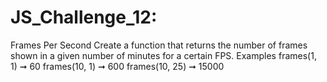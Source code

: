 # JS_Challenge_12:

Frames Per Second
Create a function that returns 
the number of frames shown in a given 
number of minutes for a certain FPS.
Examples
frames(1, 1) ➞ 60
frames(10, 1) ➞ 600
frames(10, 25) ➞ 15000 
